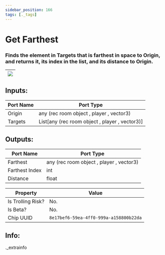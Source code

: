 ```yaml
---
sidebar_position: 166
tags: [._tags]
---
```


# Get Farthest


### Finds the element in Targets that is farthest in space to Origin, and returns it, its index in the list, and its distance to Origin.

| ![](https://images-ext-2.discordapp.net/external/MPmIaQzlEPmgGWlgi-WxBBXt0Bjv_zWPkg1y1f_sy3s/https/www.recroomcircuits.com/image/circuit/absolute-value?width=206&height=108) |
|-----|

## Inputs:
| Port Name | Port Type |
|-----------|-----------|
| Origin | any (rec room object , player , vector3) |
| Targets | List[any (rec room object , player , vector3)] |

## Outputs:
| Port Name | Port Type |
|-----------|-----------|
| Farthest | any (rec room object , player , vector3) |
| Farthest Index | int |
| Distance | float | 

| Property  | Value |
|-------------------|-----------|
| Is Trolling Risk? | No. |
| Is Beta? | No. |
| Chip UUID | `8e17bef6-59ea-4ff0-999a-a158800b22da` |

## Info:
._extrainfo